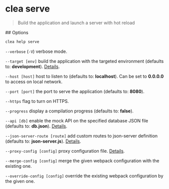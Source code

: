 # clea serve

> Build the application and launch a server with hot reload

## Options

```bash
clea help serve
```

`--verbose` (`-V`) verbose mode.

`--target [env]` build the application with the targeted environment (defaults to: **development**). [Details](more/environments.md).

`--host [host]` host to listen to (defaults to: **localhost**). Can be set to **0.0.0.0** to access on local network.

`--port [port]` the port to serve the application (defaults to: **8080**).

`--https` flag to turn on HTTPS.

`--progress` display a compilation progress (defaults to: **false**).

`--api [db]` enable the mock API on the specified database JSON file (defaults to: **db.json**). [Details](more/api.md).

`--json-server-route [route]` add custom routes to json-server definition (defaults to: **json-server.js**). [Details](more/api.md).

`--proxy-config [config]` proxy configuration file. [Details](more/proxy.md).

`--merge-config [config]` merge the given webpack configuration with the existing one.

`--override-config [config]` override the existing webpack configuration by the given one.
